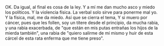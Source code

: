 OK. Da igual, al final es cosa de la ley. Y a mí me dan mucho asco y miedo los políticos. Y la violencia física. La verbal solo sirve para ponerme mal yo. Y la física, mal, me da miedo. Así que se cierra el tema, Y si muero por cáncer, pues que les follen, soy un títere desde el principio, da mucha rabia, y una rabia exacerbada, de "que están en mis putas entrañas los hijos de la mierda también", una rabia de "quiero salirme de mí mismo y huir de esta cárcel de esta rata enferma que me tiene preso".
